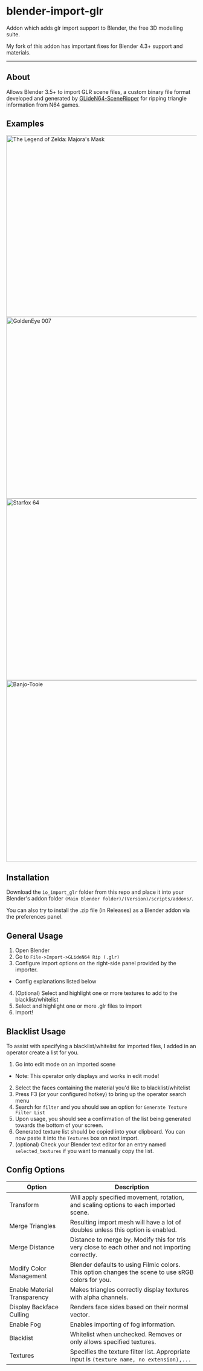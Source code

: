 # blender-import-glr
Addon which adds glr import support to Blender, the free 3D modelling suite.

My fork of this addon has important fixes for Blender 4.3+ support and materials.

---

## About

Allows Blender 3.5+ to import GLR scene files, a custom binary file format developed and generated by [GLideN64-SceneRipper](https://github.com/Luctaris/GLideN64-SceneRipper/) for ripping triangle information from N64 games.

## Examples

<picture>
  <img width=854 height=480 alt="The Legend of Zelda: Majora's Mask" src="pictures/majoras_mask.png">
</picture>

<picture>
  <img width=854 height=480 alt="GoldenEye 007" src="pictures/goldeneye.png">
</picture>

<picture>
  <img width=854 height=480 alt="Starfox 64" src="pictures/starfox.png">
</picture>

<picture>
  <img width=854 height=480 alt="Banjo-Tooie" src="pictures/tooie.png">
</picture>

## Installation

Download the `io_import_glr` folder from this repo and place it into your Blender's addon folder `(Main Blender folder)/(Version)/scripts/addons/`.

You can also try to install the .zip file (in Releases) as a Blender addon via the preferences panel.

## General Usage

1. Open Blender
2. Go to `File->Import->GLideN64 Rip (.glr)`
3. Configure import options on the right-side panel provided by the importer.
- Config explanations listed below
4. (Optional) Select and highlight one or more textures to add to the blacklist/whitelist
5. Select and highlight one or more .glr files to import
6. Import!

## Blacklist Usage

To assist with specifying a blacklist/whitelist for imported files, I added in an operator create a list for you.

1. Go into edit mode on an imported scene
- Note: This operator only displays and works in edit mode!
2. Select the faces containing the material you'd like to blacklist/whitelist
3. Press F3 (or your configured hotkey) to bring up the operator search menu
4. Search for `filter` and you should see an option for `Generate Texture Filter List`
5. Upon usage, you should see a confirmation of the list being generated towards the bottom of your screen.
6. Generated texture list should be copied into your clipboard. You can now paste it into the `Textures` box on next import.
7. (optional) Check your Blender text editor for an entry named `selected_textures` if you want to manually copy the list.

## Config Options

| Option                        | Description                                                                                        |
| ----------------------------- | -------------------------------------------------------------------------------------------------- |
| Transform                     | Will apply specified movement, rotation, and scaling options to each imported scene.               |
| Merge Triangles               | Resulting import mesh will have a lot of doubles unless this option is enabled.                    |
| Merge Distance                | Distance to merge by. Modify this for tris very close to each other and not importing correctly.   |
| Modify Color Management       | Blender defaults to using Filmic colors. This option changes the scene to use sRGB colors for you. |
| Enable Material Transparency  | Makes triangles correctly display textures with alpha channels.                                    |
| Display Backface Culling      | Renders face sides based on their normal vector.                                                   |
| Enable Fog                    | Enables importing of fog information.                                                              |
| Blacklist                     | Whitelist when unchecked. Removes or only allows specified textures.                               |
| Textures                      | Specifies the texture filter list. Appropriate input is `(texture name, no extension),...`         |
